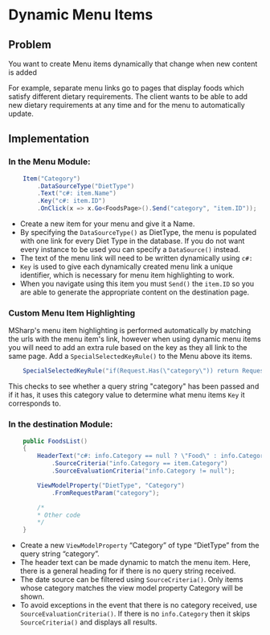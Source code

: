 # Dynamic Menu Items

## Problem

You want to create Menu items dynamically that change when new content is added

For example, separate menu links go to pages that display foods which satisfy different dietary requirements. The client wants to be able to add new dietary requirements at any time and for the menu to automatically update.

## Implementation

### In the Menu Module:

```csharp
    Item("Category")
        .DataSourceType("DietType")
        .Text("c#: item.Name")
        .Key("c#: item.ID")
        .OnClick(x => x.Go<FoodsPage>().Send("category", "item.ID"));
```

-	Create a new item for your menu and give it a Name.
-	By specifying the `DataSourceType()` as DietType, the menu is populated with one link for every Diet Type in the database. If you do not want every instance to be used you can specify a `DataSource()` instead.
-	The text of the menu link will need to be written dynamically using `c#:`
-	`Key` is used to give each dynamically created menu link a unique identifier, which is necessary for menu item highlighting to work.
-	When you navigate using this item you must `Send()` the `item.ID` so you are able to generate the appropriate content on the destination page.

### Custom Menu Item Highlighting

MSharp's menu item highlighting is performed automatically by matching the urls with the menu item's link, however when using dynamic menu items you will need to add an extra rule based on the key as they all link to the same page. 
Add a `SpecialSelectedKeyRule()` to the Menu above its items. 

```csharp
    SpecialSelectedKeyRule("if(Request.Has(\"category\")) return Request.Query[\"category\"];");
```

This checks to see whether a query string "category" has been passed and if it has, it uses this category value to determine what menu items `Key` it corresponds to.

### In the destination Module:

```csharp
    public FoodsList()
    {
        HeaderText("c#: info.Category == null ? \"Food\" : info.Category.Name")
            .SourceCriteria("info.Category == item.Category")
            .SourceEvaluationCriteria("info.Category != null");

        ViewModelProperty("DietType", "Category")
            .FromRequestParam("category");

        /*
        * Other code
        */
    }
```

- Create a new `ViewModelProperty` “Category” of type “DietType” from the query string “category”.
- The header text can be made dynamic to match the menu item. Here, there is a general heading for if there is no query string received.
- The date source can be filtered using `SourceCriteria()`. Only items whose category matches the view model property Category will be shown.
- To avoid exceptions in the event that there is no category received, use `SourceEvaluationCriteria()`. If there is no `info.Category` then it skips `SourceCriteria()` and displays all results.

